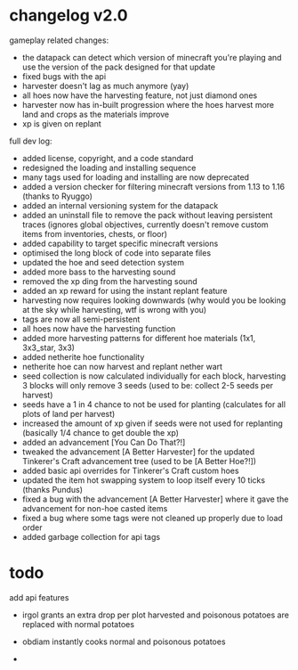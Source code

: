 # changelog v2.0

gameplay related changes:

+ the datapack can detect which version of minecraft you're playing and use the version of the pack designed for that update
+ fixed bugs with the api
+ harvester doesn't lag as much anymore (yay)
+ all hoes now have the harvesting feature, not just diamond ones
+ harvester now has in-built progression where the hoes harvest more land and crops as the materials improve
+ xp is given on replant


full dev log:

+ added license, copyright, and a code standard
+ redesigned the loading and installing sequence
+ many tags used for loading and installing are now deprecated
+ added a version checker for filtering minecraft versions from 1.13 to 1.16 (thanks to Ryuggo)
+ added an internal versioning system for the datapack
+ added an uninstall file to remove the pack without leaving persistent traces (ignores global objectives, currently doesn't remove custom items from inventories, chests, or floor)
+ added capability to target specific minecraft versions
+ optimised the long block of code into separate files
+ updated the hoe and seed detection system
+ added more bass to the harvesting sound
+ removed the xp ding from the harvesting sound
+ added an xp reward for using the instant replant feature
+ harvesting now requires looking downwards (why would you be looking at the sky while harvesting, wtf is wrong with you)
+ tags are now all semi-persistent
+ all hoes now have the harvesting function
+ added more harvesting patterns for different hoe materials (1x1, 3x3_star, 3x3)
+ added netherite hoe functionality
+ netherite hoe can now harvest and replant nether wart
+ seed collection is now calculated individually for each block, harvesting 3 blocks will only remove 3 seeds (used to be: collect 2-5 seeds per harvest)
+ seeds have a 1 in 4 chance to not be used for planting (calculates for all plots of land per harvest)
+ increased the amount of xp given if seeds were not used for replanting (basically 1/4 chance to get double the xp)
+ added an advancement [You Can Do That?!]
+ tweaked the advancement [A Better Harvester] for the updated Tinkerer's Craft advancement tree (used to be [A Better Hoe?!])
+ added basic api overrides for Tinkerer's Craft custom hoes
+ updated the item hot swapping system to loop itself every 10 ticks (thanks Pundus)
+ fixed a bug with the advancement [A Better Harvester] where it gave the advancement for non-hoe casted items
+ fixed a bug where some tags were not cleaned up properly due to load order
+ added garbage collection for api tags







# todo

add api features
- irgol grants an extra drop per plot harvested and poisonous potatoes are replaced with normal potatoes
- obdiam instantly cooks normal and poisonous potatoes







-
